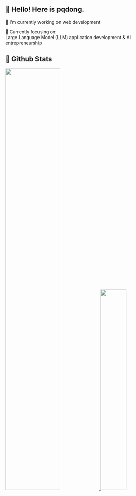
## 👋 Hello! Here is pqdong.

🔭 I'm currently working on web development

🚀 Currently focusing on:  
Large Language Model (LLM) application development & AI entrepreneurship
 

## 💖 Github Stats

<a href="https://github.com/pq-dong">
 <img src="https://github-readme-stats-seven-phi-73.vercel.app/api?username=pq-dong&show_icons=true&layout=compact&count_private=true&hide_title=true&theme=cobalt" style="width: 58%; max-width: 58%; min-width: 58%;">  <img src="https://github-readme-stats-seven-phi-73.vercel.app/api/top-langs/?username=pq-dong&layout=compact&count_private=true&theme=cobalt" style="width: 40%; max-width: 40%; min-width: 40%;">
</a>
